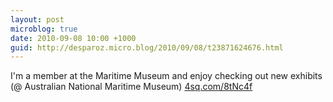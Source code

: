 ```yaml
---
layout: post
microblog: true
date: 2010-09-08 10:00 +1000
guid: http://desparoz.micro.blog/2010/09/08/t23871624676.html
---
```

I'm a member at the Maritime Museum and enjoy checking out new exhibits (@ Australian National Maritime Museum) [4sq.com/8tNc4f](http://4sq.com/8tNc4f)
